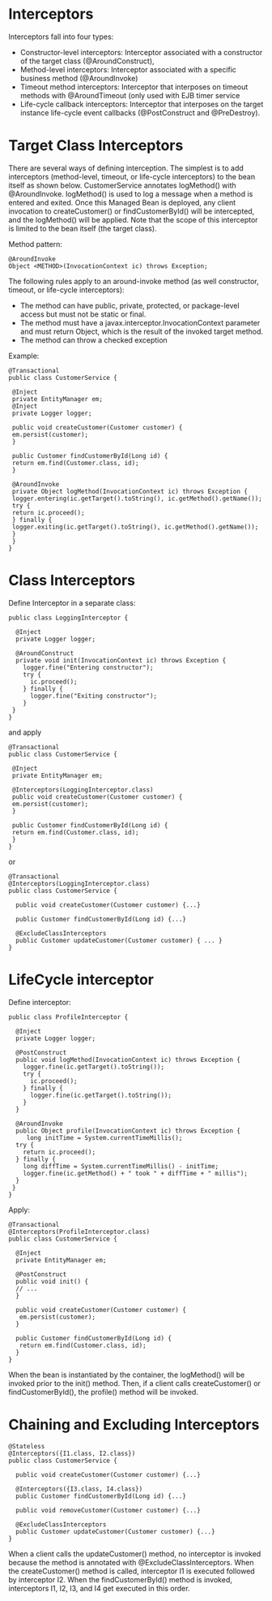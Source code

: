 Interceptors
===
Interceptors fall into four types:
* Constructor-level interceptors: Interceptor associated with a constructor of the target class 
(@AroundConstruct),
* Method-level interceptors: Interceptor associated with a specific business method (@AroundInvoke)
* Timeout method interceptors: Interceptor that interposes on timeout methods with @AroundTimeout (only used with EJB timer service
* Life-cycle callback interceptors: Interceptor that interposes on the target instance life-cycle 
event callbacks (@PostConstruct and @PreDestroy).

Target Class Interceptors
===
There are several ways of defining interception. The simplest is to add interceptors (method-level, timeout, or 
life-cycle interceptors) to the bean itself as shown below. CustomerService annotates logMethod() with 
@AroundInvoke. logMethod() is used to log a message when a method is entered and exited. Once this Managed 
Bean is deployed, any client invocation to createCustomer() or findCustomerById() will be intercepted, and the 
logMethod() will be applied. Note that the scope of this interceptor is limited to the bean itself (the target class).

Method pattern:
```
@AroundInvoke
Object <METHOD>(InvocationContext ic) throws Exception;
```

The following rules apply to an around-invoke method (as well constructor, timeout, or life-cycle interceptors):
* The method can have public, private, protected, or package-level access but must not be 
static or final.
* The method must have a javax.interceptor.InvocationContext parameter and must return 
Object, which is the result of the invoked target method.
* The method can throw a checked exception

Example:
```
@Transactional
public class CustomerService {
 
 @Inject
 private EntityManager em;
 @Inject
 private Logger logger;
 
 public void createCustomer(Customer customer) {
 em.persist(customer);
 }
 
 public Customer findCustomerById(Long id) {
 return em.find(Customer.class, id);
 }
 
 @AroundInvoke
 private Object logMethod(InvocationContext ic) throws Exception {
 logger.entering(ic.getTarget().toString(), ic.getMethod().getName());
 try {
 return ic.proceed();
 } finally {
 logger.exiting(ic.getTarget().toString(), ic.getMethod().getName());
 }
 }
}
```
Class Interceptors
====

Define Interceptor in a separate class:
```
public class LoggingInterceptor {
 
  @Inject
  private Logger logger;
 
  @AroundConstruct
  private void init(InvocationContext ic) throws Exception {
    logger.fine("Entering constructor");
    try {
      ic.proceed();
    } finally {
      logger.fine("Exiting constructor");
    }
 }
}
```

and apply
```
@Transactional
public class CustomerService {
 
 @Inject
 private EntityManager em;
 
 @Interceptors(LoggingInterceptor.class)
 public void createCustomer(Customer customer) {
 em.persist(customer);
 }
 
 public Customer findCustomerById(Long id) {
 return em.find(Customer.class, id);
 }
}
```
or
```
@Transactional
@Interceptors(LoggingInterceptor.class)
public class CustomerService {
  
  public void createCustomer(Customer customer) {...}
  
  public Customer findCustomerById(Long id) {...}
 
  @ExcludeClassInterceptors
  public Customer updateCustomer(Customer customer) { ... }
} 
```

LifeCycle interceptor
===
Define interceptor:
```
public class ProfileInterceptor {
 
  @Inject
  private Logger logger;
 
  @PostConstruct
  public void logMethod(InvocationContext ic) throws Exception {
    logger.fine(ic.getTarget().toString());
    try {
      ic.proceed();
    } finally {
      logger.fine(ic.getTarget().toString());
    }
  }
 
  @AroundInvoke
  public Object profile(InvocationContext ic) throws Exception {
     long initTime = System.currentTimeMillis();
  try {
    return ic.proceed();
  } finally {
    long diffTime = System.currentTimeMillis() - initTime;
    logger.fine(ic.getMethod() + " took " + diffTime + " millis");
  }
 }
}
```

Apply:
```
@Transactional
@Interceptors(ProfileInterceptor.class)
public class CustomerService {
 
  @Inject
  private EntityManager em;
 
  @PostConstruct
  public void init() {
  // ...
  }
 
  public void createCustomer(Customer customer) {
   em.persist(customer);
  }
 
  public Customer findCustomerById(Long id) {
   return em.find(Customer.class, id);
  }
}
```
When the bean is instantiated by the 
container, the logMethod() will be invoked prior to the init() method. Then, if a client calls createCustomer() or 
findCustomerById(), the profile() method will be invoked.

Chaining and Excluding Interceptors
====
```
@Stateless
@Interceptors({I1.class, I2.class})
public class CustomerService {
  
  public void createCustomer(Customer customer) {...}
  
  @Interceptors({I3.class, I4.class})
  public Customer findCustomerById(Long id) {...}
  
  public void removeCustomer(Customer customer) {...}
 
  @ExcludeClassInterceptors
  public Customer updateCustomer(Customer customer) {...}
}
```
When a client calls the updateCustomer() method, no interceptor is invoked because the method is annotated 
with @ExcludeClassInterceptors. When the createCustomer() method is called, interceptor I1 is executed followed 
by interceptor I2. When the findCustomerById() method is invoked, interceptors I1, I2, I3, and I4 get executed in 
this order.
